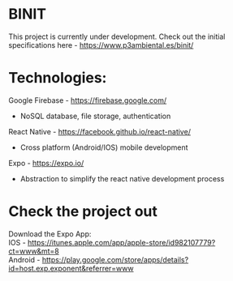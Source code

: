 # BINIT

This project is currently under development. Check out the initial specifications here - https://www.p3ambiental.es/binit/

# Technologies:

Google Firebase - https://firebase.google.com/
  - NoSQL database, file storage, authentication

React Native - https://facebook.github.io/react-native/
  - Cross platform (Android/IOS) mobile development

Expo - https://expo.io/
  - Abstraction to simplify the react native development process

# Check the project out

Download the Expo App:<br/>
IOS - https://itunes.apple.com/app/apple-store/id982107779?ct=www&mt=8<br/>
Android - https://play.google.com/store/apps/details?id=host.exp.exponent&referrer=www<br/>
